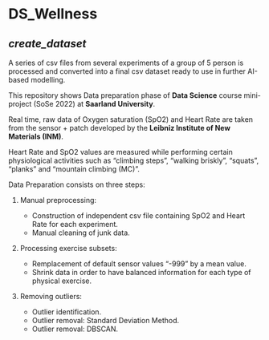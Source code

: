 # DS_Wellness

## *create_dataset*

A series of csv files from several experiments of a group of 5 person is processed and converted into a final csv dataset ready to use in further AI-based modelling.

This repository  shows Data preparation phase of **Data Science** course mini-project (SoSe 2022) at **Saarland University**. 

Real time, raw data of Oxygen saturation (SpO2) and Heart Rate are taken from the sensor + patch developed by the **Leibniz Institute of New Materials (INM)**.

Heart Rate and SpO2 values are measured while performing certain physiological activities such as “climbing steps”, “walking briskly”, “squats”, “planks” and “mountain climbing (MC)”.


Data Preparation consists on three steps:

1. Manual preprocessing:
   - Construction of independent csv file containing SpO2 and Heart Rate for each experiment.
   - Manual cleaning of junk data.

2. Processing exercise subsets:
   - Remplacement of default sensor values “-999” by a mean value.
   - Shrink data in order to have balanced information for each type of physical exercise.
3. Removing outliers:
   - Outlier identification.
   - Outlier removal: Standard Deviation Method.
   - Outlier removal: DBSCAN.
